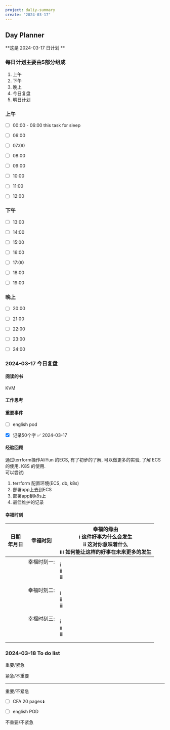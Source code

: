 ```yaml
---
project: daliy-summary
create: "2024-03-17"
---
```


## Day Planner
**这是  2024-03-17 日计划 **


### 每日计划主要由5部分组成
1. 上午
2. 下午
3. 晚上
4. 今日复盘
5. 明日计划

### 上午
- [ ] 00:00 - 06:00 this task for sleep
* [ ] 06:00  
* [ ] 07:00  
* [ ] 08:00
* [ ] 09:00
* [ ] 10:00
* [ ] 11:00 
* [ ] 12:00 




### 下午
* [ ] 13:00 
* [ ] 14:00 
* [ ] 15:00
* [ ] 16:00
* [ ] 17:00
* [ ] 18:00
* [ ] 19:00




### 晚上
* [ ] 20:00
* [ ] 21:00
* [ ] 22:00
* [ ] 23:00
* [ ] 24:00





###  2024-03-17 今日复盘

#### 阅读的书
KVM

#### 工作思考



#### 重要事件
- [ ] english pod 
- [x] 记录50个字 ✅ 2024-03-17


#### 经验回顾
通过terrform操作AliYun 的ECS,  有了初步的了解, 可以做更多的实验, 了解 ECS的使用.  K8S 的使用.  
可以尝试:
1)  terrform 配置环境(ECS, db, k8s)
2) 部署app上去到ECS
3) 部署app到k8s上
4) 最佳维护的记录



#### 幸福时刻
| 日期<br>年月日        | 幸福时刻 | 幸福的缘由<br>i 这件好事为什么会发生<br>ii 这对你意味着什么<br>iii 如何能让这样的好事在未来更多的发生 |
| ---- | ---- | ---- |
|  | 幸福时刻一:                   <br><br><br><br> | i<br>ii<br>iii<br> |
|  | 幸福时刻二:<br><br><br><br> | i<br>ii<br>iii<br> |
|  | 幸福时刻三:<br><br><br><br> | i<br>ii<br>iii<br> |




### 2024-03-18 To do list

重要/紧急



紧急/不重要                                                                    



---
重要/不紧急
* [ ] CFA  20 pages⏫  
- [ ] english POD


不重要/不紧急                                                                



